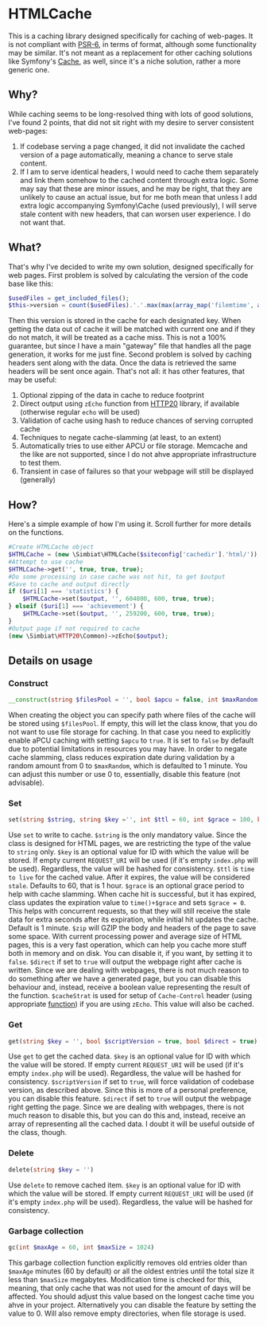 # HTMLCache
This is a caching library designed specifically for caching of web-pages. It is not compliant with [PSR-6](https://github.com/php-fig/cache), in terms of format, although some functionality may be similar. It's not meant as a replacement for other caching solutions like Symfony's [Cache](https://github.com/symfony/cache), as well, since it's a niche solution, rather a more generic one.

## Why?
While caching seems to be long-resolved thing with lots of good solutions, I've found 2 points, that did not sit right with my desire to server consistent web-pages:
1. If codebase serving a page changed, it did not invalidate the cached version of a page automatically, meaning a chance to serve stale content.
2. If I am to serve identical headers, I would need to cache them separately and link them somehow to the cached content through extra logic.
Some may say that these are minor issues, and he may be right, that they are unlikely to cause an actual issue, but for me both mean that unless I add extra logic accompanying Symfony\Cache (used previously), I will serve stale content with new headers, that can worsen user experience. I do not want that.

## What?
That's why I've decided to write my own solution, designed specifically for web pages.
First problem is solved by calculating the version of the code base like this:
```php
$usedFiles = get_included_files();
$this->version = count($usedFiles).'.'.max(max(array_map('filemtime', array_filter($usedFiles, 'is_file'))),
```
Then this version is stored in the cache for each designated key. When getting the data out of cache it will be matched with current one and if they do not match, it will be treated as a cache miss. This is not a 100% guarantee, but since I have a main "gateway" file that handles all the page generation, it works for me just fine.
Second problem is solved by caching headers sent along with the data. Once the data is retrieved the same headers will be sent once again.
That's not all: it has other features, that may be useful:
1. Optional zipping of the data in cache to reduce footprint
2. Direct output using `zEcho` function from [HTTP20](https://github.com/Simbiat/HTTP20/blob/main/doc/Common.md#zecho) library, if available (otherwise regular `echo` will be used)
3. Validation of cache using hash to reduce chances of serving corrupted cache
4. Techniques to negate cache-slamming (at least, to an extent)
5. Automatically tries to use either APCU or file storage. Memcache and the like are not supported, since I do not ahve appropriate infrastructure to test them.
6. Transient in case of failures so that your webpage will still be displayed (generally)

## How?
Here's a simple example of how I'm using it. Scroll further for more details on the functions.
```php
#Create HTMLCache object
$HTMLCache = (new \Simbiat\HTMLCache($siteconfig['cachedir'].'html/'));
#Attempt to use cache
$HTMLCache->get('', true, true, true);
#Do some processing in case cache was not hit, to get $output
#Save to cache and output directly
if ($uri[1] === 'statistics') {
    $HTMLCache->set($output, '', 604800, 600, true, true);
} elseif ($uri[1] === 'achievement') {
    $HTMLCache->set($output, '', 259200, 600, true, true);
}
#Output page if not required to cache
(new \Simbiat\HTTP20\Common)->zEcho($output);
```

## Details on usage
### Construct
```php
__construct(string $filesPool = '', bool $apcu = false, int $maxRandom = 1)
```
When creating the object you can specify path where files of the cache will be stored using `$filesPool`. If empty, this will let the class know, that you do not want to use file storage for caching. In that case you need to explicitly enable aPCU caching with setting `$apcu` to `true`. It is set to `false` by default due to potential limitations in resources you may have.
In order to negate cache slamming, class reduces expiration date during validation by a random amount from 0 to `$maxRandom`, which is defaulted to 1 minute. You can adjust this number or use 0 to, essentially, disable this feature (not advisable).

### Set
```php
set(string $string, string $key ='', int $ttl = 60, int $grace = 100, bool $zip = true, bool $direct = true, string $cacheStrat = '')
```
Use `set` to write to cache. `$string` is the only mandatory value. Since the class is designed for HTML pages, we are restricting the type of the value to `string` only.
`$key` is an optional value for ID with which the value will be stored. If empty current `REQUEST_URI` will be used (if it's empty `index.php` will be used). Regardless, the value will be hashed for consistency.
`$ttl` is `time to live` for the cached value. After it expires, the value will be considered `stale`. Defaults to 60, that is 1 hour.
`$grace` is an optional grace period to help with cache slamming. When cache hit is successful, but it has expired, class updates the expiration value to `time()+$grace` and sets `$grace = 0`. This helps with concurrent requests, so that they will still receive the stale data for extra seconds after its expiration, while initial hit updates the cache. Default is 1 minute.
`$zip` will GZIP the body and headers of the page to save some space. With current processing power and average size of HTML pages, this is a very fast operation, which can help you cache more stuff both in memory and on disk. You can disable it, if you want, by setting it to `false`.
`$direct` if set to `true` will output the webpage right after cache is written. Since we are dealing with webpages, there is not much reason to do something after we have a generated page, but you can disable this behaviour and, instead, receive a boolean value representing the result of the function.
`$cacheStrat` is used for setup of `Cache-Control` header (using appropriate [function](https://github.com/Simbiat/HTTP20/blob/main/doc/Headers.md#cachecontrol)) if you are using `zEcho`. This value will also be cached.

### Get
```php
get(string $key = '', bool $scriptVersion = true, bool $direct = true)
```
Use `get` to get the cached data.
`$key` is an optional value for ID with which the value will be stored. If empty current `REQUEST_URI` will be used (if it's empty `index.php` will be used). Regardless, the value will be hashed for consistency.
`$scriptVersion` if set to `true`, will force validation of codebase version, as described above. Since this is more of a personal preference, you can disable this feature.
`$direct` if set to `true` will output the webpage right getting the page. Since we are dealing with webpages, there is not much reason to disable this, but you can do this and, instead, receive an array of representing all the cached data. I doubt it will be useful outside of the class, though.

### Delete
```php
delete(string $key = '')
```
Use `delete` to remove cached item.
`$key` is an optional value for ID with which the value will be stored. If empty current `REQUEST_URI` will be used (if it's empty `index.php` will be used). Regardless, the value will be hashed for consistency.

### Garbage collection
```php
gc(int $maxAge = 60, int $maxSize = 1024)
```
This garbage collection function explicitly removes old entries older than `$maxAge` minutes (60 by default) or all the oldest entries until the total size it less than `$maxSize` megabytes.
Modification time is checked for this, meaning, that only cache that was not used for the amount of days will be affected. You should adjust this value based on the longest cache time you ahve in your project. Alternatively you can disable the feature by setting the value to 0.
Will also remove empty directories, when file storage is used.
